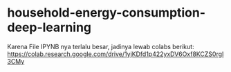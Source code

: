 # household-energy-consumption-deep-learning

Karena File IPYNB nya terlalu besar, jadinya lewab colabs berikut:
https://colab.research.google.com/drive/1yjKDfd1p422yxDV6Oxf8KCZS0rgI3CMy
